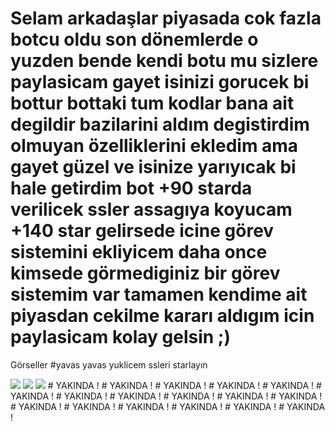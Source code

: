 # Selam arkadaşlar piyasada cok fazla botcu oldu son dönemlerde o yuzden bende kendi botu mu sizlere paylasicam gayet isinizi gorucek bi bottur bottaki tum kodlar bana ait degildir bazilarini aldım degistirdim olmuyan özelliklerini ekledim ama gayet güzel ve isinize yarıyıcak bi hale getirdim bot +90 starda verilicek ssler assagıya koyucam +140 star gelirsede icine görev sistemini ekliyicem daha once kimsede görmediginiz bir görev sistemim var tamamen kendime ait piyasdan cekilme kararı aldıgım icin paylasicam kolay gelsin ;)


Görseller #yavas yavas yuklicem ssleri starlayın

<img  src="https://cdn.discordapp.com/attachments/1073213181272539136/1074785060751941692/Ekran_goruntusu_2023-02-13_224514.png">
<img  src="https://cdn.discordapp.com/attachments/1073213181272539136/1074785060978430093/Ekran_goruntusu_2023-02-13_224539.png">
<img  src="https://cdn.discordapp.com/attachments/1073213181272539136/1074785061246873682/Ekran_goruntusu_2023-02-13_224603.png">
# YAKINDA ! 
# YAKINDA !
# YAKINDA ! 
# YAKINDA ! 
# YAKINDA ! 
# YAKINDA ! 
# YAKINDA !
# YAKINDA ! 
# YAKINDA ! 
# YAKINDA ! 
# YAKINDA ! 
# YAKINDA !
# YAKINDA ! 
# YAKINDA ! 
# YAKINDA ! 
# YAKINDA ! 
# YAKINDA !
